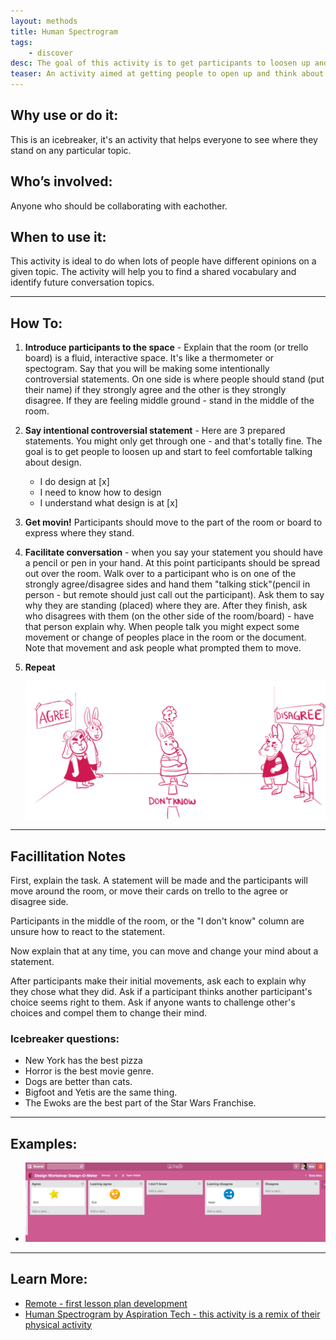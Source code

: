 ```yaml
---
layout: methods
title: Human Spectrogram
tags:
    - discover
desc: The goal of this activity is to get participants to loosen up and start engaging on the topic of design. The space is intentionally interactive and fluid. This means that participants are expected to change their mind throughout the course of conversation and physically (or within the trello board) change location.
teaser: An activity aimed at getting people to open up and think about design.
---
```


## Why use or do it:

This is an icebreaker, it's an activity that helps everyone to see where they stand on any particular topic.

## Who’s involved:

Anyone who should be collaborating with eachother.

## When to use it:

This activity is ideal to do when lots of people have different opinions on a given topic. The activity will help you to find a shared vocabulary and identify future conversation topics.

---

## How To:

1. **Introduce participants to the space** - Explain that the room (or trello board) is a fluid, interactive space. It's like a thermometer or spectogram. Say that you will be making some intentionally controversial statements. On one side is where people should stand (put their name) if they strongly agree and the other is they strongly disagree. If they are feeling middle ground - stand in the middle of the room.

2. **Say intentional controversial statement** - Here are 3 prepared statements. You might only get through one - and that's totally fine. The goal is to get people to loosen up and start to feel comfortable talking about design.

    * I do design at [x]   
    * I need to know how to design
    * I understand what design is at [x]

3. **Get movin!** Participants should move to the part of the room or board to express where they stand.

4. **Facilitate conversation** - when you say your statement you should have a pencil or pen in your hand. At this point participants should be spread out over the room. Walk over to a participant who is on one of the strongly agree/disagree sides and hand them "talking stick"(pencil in person - but remote should just call out the participant). Ask them to say why they are standing (placed) where they are. After they finish, ask who disagrees with them (on the other side of the room/board) - have that person explain why. When people talk you might expect some movement or change of peoples place in the room or the document. Note that movement and ask people what prompted them to move.

5. **Repeat**

    ![human spectrogram image](/img/methods/design-o-meter.jpg)

---

## Facillitation Notes

First, explain the task.  A statement will be made and the participants will move around the room, or move their cards on trello to the agree or disagree side.

Participants in the middle of the room, or the "I don't know" column are unsure how to react to the statement.

Now explain that at any time, you can move and change your mind about a statement.

After participants make their initial movements, ask each to explain why they chose what they did.
Ask if a participant thinks another participant's choice seems right to them.
Ask if anyone wants to challenge other's choices and compel them to change their mind.

### Icebreaker questions:

* New York has the best pizza
* Horror is the best movie genre.
* Dogs are better than cats.
* Bigfoot and Yetis are the same thing.
* The Ewoks are the best part of the Star Wars Franchise.

---

## Examples:

* ![trello spectrogram](/img/methods/design-o-meter-trello.png)

---

## Learn More:

* [Remote - first lesson plan development](https://bocoup.com/weblog/remote-first-lesson-plan-development)
* [Human Spectrogram by Aspiration Tech - this activity is a remix of their physical activity](http://facilitation.aspirationtech.org/index.php?title=Facilitation:Spectrogram)
